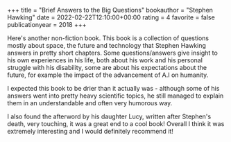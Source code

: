 +++
title = "Brief Answers to the Big Questions"
bookauthor = "Stephen Hawking"
date = 2022-02-22T12:10:00+00:00
rating = 4
favorite = false
publicationyear = 2018
+++

Here's another non-fiction book. This book is a collection of questions mostly about space, the future and technology that Stephen Hawking answers in pretty short chapters. Some questions/answers give insight to his own experiences in his life, both about his work and his personal struggle with his disability, some are about his expectations about the future, for example the impact of the advancement of A.I on humanity.

I expected this book to be drier than it actually was -  although some of his answers went into pretty heavy scientific topics, he still managed to explain them in an understandable and often very humorous way.

I also found the afterword by his daughter Lucy, written after Stephen's death, very touching, it was a great end to a cool book! Overall I think it was extremely interesting and I would definitely recommend it!